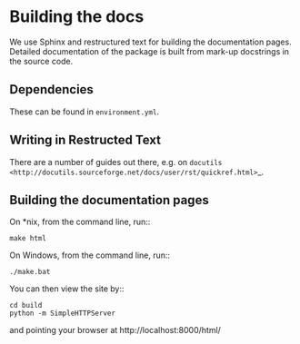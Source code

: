 Building the docs
==================

We use Sphinx and restructured text for building the documentation pages.
Detailed documentation of the package is built from mark-up docstrings
in the source code.

Dependencies
------------

These can be found in ``environment.yml``.

Writing in Restructed Text
--------------------------

There are a number of guides out there, e.g. on `docutils
<http://docutils.sourceforge.net/docs/user/rst/quickref.html>`_.

Building the documentation pages
--------------------------------

On *nix, from the command line, run::

    make html

On Windows, from the command line, run::

    ./make.bat

You can then view the site by::

    cd build
    python -m SimpleHTTPServer

and pointing your browser at http://localhost:8000/html/
